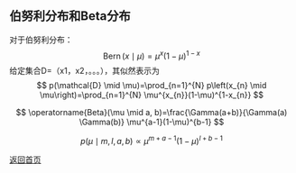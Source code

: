 <script src="https://cdn.mathjax.org/mathjax/latest/MathJax.js?config=TeX-AMS-MML_HTMLorMML" type="text/javascript"></script>

## 伯努利分布和Beta分布
对于伯努利分布：
$$
\operatorname{Bern}(x \mid \mu)=\mu^{x}(1-\mu)^{1-x}
$$
给定集合D=（x1，x2，。。。），其似然表示为
$$
p(\mathcal{D} \mid \mu)=\prod_{n=1}^{N} p\left(x_{n} \mid \mu\right)=\prod_{n=1}^{N} \mu^{x_{n}}(1-\mu)^{1-x_{n}}
$$

$$
\operatorname{Beta}(\mu \mid a, b)=\frac{\Gamma(a+b)}{\Gamma(a) \Gamma(b)} \mu^{a-1}(1-\mu)^{b-1} 
$$

$$
p(\mu \mid m, l, a, b) \propto \mu^{m+a-1}(1-\mu)^{l+b-1}
$$

[返回首页](https://666cocohappy.github.io/note/)
